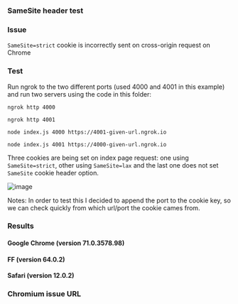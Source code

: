 ### SameSite header test

### Issue

`SameSite=strict` cookie is incorrectly sent on cross-origin request on Chrome

### Test

Run ngrok to the two different ports (used 4000 and 4001 in this example) and run two servers using the code in this folder:

```
ngrok http 4000
```

```
ngrok http 4001
```

```
node index.js 4000 https://4001-given-url.ngrok.io
```

```
node index.js 4001 https://4000-given-url.ngrok.io
```

Three cookies are being set on index page request: one using `SameSite=strict`, other using `SameSite=lax` and the last one does not set `SameSite` cookie header option.

![image](https://user-images.githubusercontent.com/1150553/51743798-b6c39e00-2095-11e9-9d4b-db3604371136.png)

Notes: In order to test this I decided to append the port to the cookie key, so we can check quickly from which url/port the cookie cames from.

### Results

#### Google Chrome (version 71.0.3578.98)

#### FF (version 64.0.2)

#### Safari (version 12.0.2)


### Chromium issue URL
